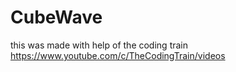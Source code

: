 # CubeWave
this was made with help of the coding train https://www.youtube.com/c/TheCodingTrain/videos 